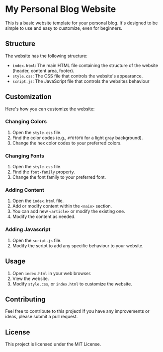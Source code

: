 # My Personal Blog Website

This is a basic website template for your personal blog. It's designed to be simple to use and easy to customize, even for beginners.

## Structure

The website has the following structure:

-   `index.html`: The main HTML file containing the structure of the website (header, content area, footer).
-   `style.css`: The CSS file that controls the website's appearance.
- `script.js`: The JavaScript file that controls the websites behaviour

## Customization

Here's how you can customize the website:

### Changing Colors

1.  Open the `style.css` file.
2.  Find the color codes (e.g., `#f0f0f0` for a light gray background).
3.  Change the hex color codes to your preferred colors.

### Changing Fonts

1.  Open the `style.css` file.
2.  Find the `font-family` property.
3.  Change the font family to your preferred font.

### Adding Content

1.  Open the `index.html` file.
2.  Add or modify content within the `<main>` section.
3.  You can add new `<article>` or modify the existing one.
4.  Modify the content as needed.

### Adding Javascript

1. Open the `script.js` file.
2. Modify the script to add any specific behaviour to your website.

## Usage

1.  Open `index.html` in your web browser.
2.  View the website.
3.  Modify `style.css`, or `index.html` to customize the website.

## Contributing

Feel free to contribute to this project! If you have any improvements or ideas, please submit a pull request.

## License

This project is licensed under the MIT License.
